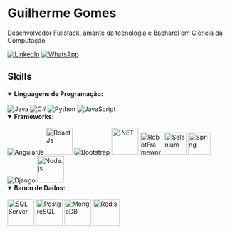 # Guilherme Gomes

Desenvolvedor Fullstack, amante da tecnologia e Bacharel em Ciência da Computação

[![LinkedIn](https://img.shields.io/badge/LinkedIn-0077B5?style=for-the-badge&logo=linkedin&logoColor=white)](https://www.linkedin.com/in/guioliveira1711/)
[![WhatsApp](https://img.shields.io/badge/WhatsApp-25D366?style=for-the-badge&logo=whatsapp&logoColor=white)](https://api.whatsapp.com/send?l=pt&amp;phone=5511973864580)

## **Skills**

<details open>
	<summary><b>Linguagens de Programação:</b></summary>
	<br> 
	<img title="Java" alt="Java" src="https://icongr.am/devicon/java-original.svg?size=50&color=currentColor">  
	<img title="C#" alt="C#" src="https://icongr.am/devicon/csharp-original.svg?size=50&color=currentColor">  
	<img title="Python" alt="Python" src="https://icongr.am/devicon/python-original.svg?size=50&color=currentColor">  
	<img title="JavaScript" alt="JavaScript" src="https://icongr.am/devicon/javascript-original.svg?size=50&color=currentColor">  
</details>

<details open>
	<summary><b>Frameworks:</b></summary>
	<br>
	<img title="AngularJs" alt="AngularJs" src="https://icongr.am/devicon/angularjs-original.svg?size=50&color=currentColor">
	<img title="ReactJs" alt="ReactJs" src="https://cdn.jsdelivr.net/gh/devicons/devicon@latest/icons/react/react-original.svg" width="60" height="60">
	<img title="Bootstrap" alt="Bootstrap" src="https://icongr.am/simple/bootstrap.svg?size=50&color=currentColor&colored=true">
	<img title=".NET" alt=".NET" src="https://cdn.jsdelivr.net/gh/devicons/devicon@latest/icons/dot-net/dot-net-original.svg" width="60" height="60">
	<img title="RobotFramework" alt= "RobotFramework" src="https://github.com/GuilhermeOliveira591/GuilhermeOliveira591/assets/65633355/f31dd9b6-2a67-40e1-b75b-7e0c056c74b9" width="50" height="50">
	<img title="Selenium" alt= "Selenium" src="https://upload-icon.s3.us-east-2.amazonaws.com/uploads/icons/png/15484977381551942825-512.png" width="50" height="50">
 	<img title="Spring" alt= "Spring" src="https://cdn.jsdelivr.net/gh/devicons/devicon@latest/icons/spring/spring-original.svg" width="50" height="50">
	<img title="Django" alt= "Django" src="https://icongr.am/devicon/django-original.svg?size=60&color=currentColor">
	<img title="Node.js" alt= "Node.js" src="https://cdn.jsdelivr.net/gh/devicons/devicon@latest/icons/nodejs/nodejs-original-wordmark.svg" width="60" height="60">
</details>

<details open>
	<summary><b>Banco de Dados:</b></summary>
	<br>
	<img title="SQL Server" alt= "SQL Server" src="https://cdn.jsdelivr.net/gh/devicons/devicon@latest/icons/microsoftsqlserver/microsoftsqlserver-plain-wordmark.svg" width="60" height="60">
	<img title="PostgreSQL" alt= "PostgreSQL" src="https://cdn.jsdelivr.net/gh/devicons/devicon@latest/icons/postgresql/postgresql-plain-wordmark.svg" width="60" height="60">
	<img title="MongoDB" alt= "MongoDB" src="https://cdn.jsdelivr.net/gh/devicons/devicon@latest/icons/mongodb/mongodb-original-wordmark.svg" width="60" height="60">
	<img title="Redis" alt= "Redis" src="https://cdn.jsdelivr.net/gh/devicons/devicon@latest/icons/redis/redis-original-wordmark.svg" width="60" height="60">
</details>
